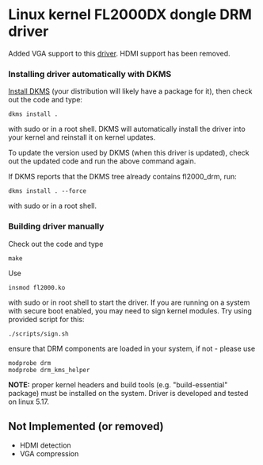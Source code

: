 # Linux kernel FL2000DX dongle DRM driver

Added VGA support to this [driver](https://github.com/klogg/fl2000_drm). HDMI support has been removed.

### Installing driver automatically with DKMS

[Install DKMS](https://github.com/dell/dkms?tab=readme-ov-file) (your distribution will likely have a package for it), then check out the code and type:
```
dkms install .
```
with sudo or in a root shell. DKMS will automatically install the driver into your kernel and reinstall it on kernel updates.

To update the version used by DKMS (when this driver is updated), check out the updated code and run the above command again.

If DKMS reports that the DKMS tree already contains fl2000\_drm, run:
```
dkms install . --force
```
with sudo or in a root shell.

### Building driver manually

Check out the code and type
```
make
```
Use
```
insmod fl2000.ko
```
with sudo or in root shell to start the driver. If you are running on a system with secure boot enabled, you may need to sign kernel modules. Try using provided script for this:
```
./scripts/sign.sh
```
ensure that DRM components are loaded in your system, if not - please use
```
modprobe drm
modprobe drm_kms_helper
```
**NOTE:** proper kernel headers and build tools (e.g. "build-essential" package) must be installed on the system. Driver is developed and tested on linux 5.17.


## Not Implemented (or removed)
 * HDMI detection
 * VGA compression
